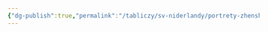 ```yaml
---
{"dg-publish":true,"permalink":"/tabliczy/sv-niderlandy/portrety-zhenshhin/","dgPassFrontmatter":true}
---
```




